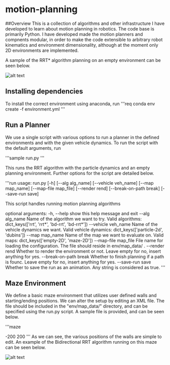 # motion-planning
##Overview
This is a collection of algorithms and other infrastructure I have developed to learn about motion planning in robotics. The code base is primarily Python. I have developed made the motion planners and compnents modular, in order to make the code extensible to arbitrary robot kinematics and environment dimensionality, although at the moment only 2D environments are implemented.

A sample of the RRT\* algorithm planning on an empty environment can be seen below.

![alt text](assets/rrt*.gif "rrt*")

## Installing dependencies

To install the correct environment using anaconda, run 
'''req
conda env create -f environment.yml
'''

## Run a Planner

We use a single script with various options to run a planner in the defined environments and with the given vehicle dynamics. To run the script with the default arguments, run

'''sample
run.py
'''

This runs the RRT algorithm with the particle dynamics and an empty planning environment. Further options for the script are detailed below.

'''run
usage: run.py [-h] [--alg alg_name] [--vehicle veh_name] [--map map_name] [--map-file map_file] [--render rend] [--break-on-path break] [--save-run save]

This script handles running motion planning algorithms

optional arguments:
  -h, --help            show this help message and exit
  --alg alg_name        Name of the algorithm we want to try. Valid algorithms: dict_keys(['rrt', 'rrt*', 'bd-rrt', 'bd-rrt*'])
  --vehicle veh_name    Name of the vehicle dynamics we want. Valid vehicle dynamics: dict_keys(['particle-2d', 'dubins'])
  --map map_name        Name of the map we want to evaluate on. Valid maps: dict_keys(['empty-2D', 'maze-2D'])
  --map-file map_file   File name for loading the configuration. The file should reside in env/map_data/ .
  --render rend         Whether to render the environment or not. Leave empty for no, insert anything for yes.
  --break-on-path break
                        Whether to finish planning if a path is founc. Leave empty for no, insert anything for yes.
  --save-run save       Whether to save the run as an animation. Any string is considered as true.
'''

## Maze Environment
We define a basic maze environment that utilizes user defined walls and starting/ending positions. We can alter the setup by editing an XML file. The file should be included in the "env/map_data/" directory, and can be specified using the run.py script. A sample file is provided, and can be seen below.
 
'''maze
<?xml version="1.0" ?>
<root>
	<start_position pos="200 -200"/>
	<goal_position pos="-200 200">-200 200</goal_position>
	<walls>
		<wall1 start="-250 170" end="-50 170"/>
		<wall2 start="0 170" end="-250 170"/>
		<wall3 start="-300 120" end="-100 120"/>
		<wall4 start="-50 120" end="-300 120"/>
		<wall5 start="-150 50" end="30 50"/>
		<wall6 start="-100 50" end="200 50"/>
		<wall7 start="-300 0" end="-200 0"/>
		<wall8 start="-50 0" end="150 0"/>
		<wall9 start="200 0" end="250 0"/>
		<wall10 start="-300 80" end="-200 80"/>
		<wall11 start="0 80" end="180 80"/>
		<wall12 start="-200 150" end="200 150"/>
		<wall13 start="0 180" end="300 180"/>
		<wall14 start="250 -170" end="50 -170"/>
		<wall15 start="0 -170" end="250 -170"/>
		<wall16 start="300 -120" end="100 -120"/>
		<wall17 start="50 -120" end="300 -120"/>
		<wall18 start="150 -50" end="-30 -50"/>
		<wall19 start="100 -50" end="-200 -50"/>
		<wall20 start="300 0" end="200 0"/>
		<wall21 start="50 0" end="-150 0"/>
		<wall22 start="-200 0" end="-250 0"/>
		<wall23 start="300 -80" end="200 -80"/>
		<wall24 start="0 -80" end="-180 -80"/>
		<wall25 start="200 -150" end="-200 -150"/>
		<wall26 start="0 -180" end="-300 -180"/>
	</walls>
</root>
'''
As we can see, the various positions of the walls are simple to edit. An example of the Bidirectional RRT algorithm running on this maze can be seen below.

![alt text](assets/bd-rrt.gif "bd-rrt")
